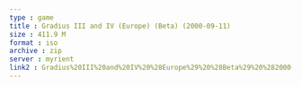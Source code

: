 ```yaml
---
type : game
title : Gradius III and IV (Europe) (Beta) (2000-09-11)
size : 411.9 M
format : iso
archive : zip
server : myrient
link2 : Gradius%20III%20and%20IV%20%28Europe%29%20%28Beta%29%20%282000-09-11%29
---
```

